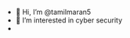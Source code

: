 - 👋 Hi, I’m @tamilmaran5
- 👀 I’m interested in cyber security
- 

<!---
tamilmaran5/tamilmaran5 is a ✨ special ✨ repository because its `README.md` (this file) appears on your GitHub profile.
You can click the Preview link to take a look at your changes.
--->
